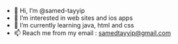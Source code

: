 - 👋 Hi, I’m @samed-tayyip
- 👀 I’m interested in web sites and ios apps
- 🌱 I’m currently learning java, html and css
- 📫 Reach me from my email : samedtayyip@gmail.com

<!---
samed-tayyip/samed-tayyip is a ✨ special ✨ repository because its `README.md` (this file) appears on your GitHub profile.
You can click the Preview link to take a look at your changes.
--->
